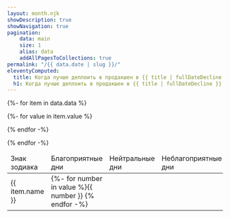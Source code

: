 ```yaml
---
layout: month.njk
showDescription: true
showNavigation: true
pagination:
    data: main
    size: 1
    alias: data
    addAllPagesToCollections: true
permalink: "/{{ data.date | slug }}/"
eleventyComputed:
  title: Когда лучше деплоить в продакшен в {{ title | fullDateDecline }}
  h1: Когда лучше деплоить в продакшен в {{ title | fullDateDecline }}
---
```


<table>
<thead>
<tr>
<td>Знак зодиака</td>
<td>Благоприятные дни</td>
<td>Нейтральные дни</td>
<td>Неблагоприятные дни</td>
</tr>
</thead>
<tbody>

{%- for item in data.data %}

<tr class="row">

<td>{{ item.name }}</td>

{%- for value in item.value %}
<td class="calc">{%- for number in value %}{{ number }} {% endfor -%}</td>

{% endfor -%}

</tr>
{% endfor -%}

</tbody>
</table>
